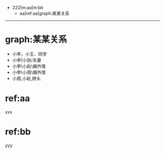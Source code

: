 - 222|m:aa|m:bb
	- aa|ref:aa|graph:某某关系
	
***
# graph:某某关系
- 小李，小王、同学
- 小李|小张/夫妻
- 小李\小赵\婚外情
- 小李\小周\婚外情
- 小周,小赵,姘头

# ref:aa
xxx


# ref:bb
yyy